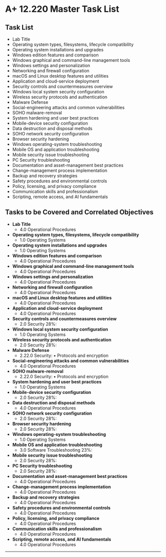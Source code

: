 # A+ 12.220 Master Task List

## Task List
- Lab  Title
- Operating system types, filesystems, lifecycle compatibility
- Operating system installations and upgrades
- Windows edition features and comparison
- Windows graphical and command-line management tools
- Windows settings and personalization
- Networking and firewall configuration
- macOS and Linux desktop features and utilities
- Application and cloud-service deployment
- Security controls and countermeasures overview
- Windows local system security configuration
- Wireless security protocols and authentication
- Malware Defense
- Social-engineering attacks and common vulnerabilities
- SOHO malware-removal
- System  hardening and user best practices
- Mobile-device security configuration
- Data destruction and disposal methods
- SOHO network security configuration
- Browser security hardening
- Windows operating-system troubleshooting
- Mobile OS and application troubleshooting
- Mobile security issue troubleshooting
- PC  Security troubleshooting
- Documentation and asset-management best practices
- Change-management process implementation
- Backup and recovery strategies
- Safety procedures and environmental controls
- Policy, licensing, and privacy compliance
- Communication skills and professionalism
- Scripting, remote access, and AI fundamentals

## Tasks to be Covered and Correlated Objectives

- **Lab  Title**  
  - 4.0 Operational Procedures
- **Operating system types, filesystems, lifecycle compatibility**  
  - 1.0 Operating Systems
- **Operating system installations and upgrades**  
  - 1.0 Operating Systems
- **Windows edition features and comparison**  
  - 4.0 Operational Procedures
- **Windows graphical and command-line management tools**  
  - 4.0 Operational Procedures
- **Windows settings and personalization**  
  - 4.0 Operational Procedures
- **Networking and firewall configuration**  
  - 4.0 Operational Procedures
- **macOS and Linux desktop features and utilities**  
  - 4.0 Operational Procedures
- **Application and cloud-service deployment**  
  - 4.0 Operational Procedures
- **Security controls and countermeasures overview**  
  - 2.0 Security       28%: 
- **Windows local system security configuration**  
  - 1.0 Operating Systems
- **Wireless security protocols and authentication**  
  - 2.0 Security       28%: 
- **Malware Defense**  
  - 2.22.0 Security: • Protocols and encryption
- **Social-engineering attacks and common vulnerabilities**  
  - 4.0 Operational Procedures
- **SOHO malware-removal**  
  - 2.22.0 Security: • Protocols and encryption
- **System  hardening and user best practices**  
  - 1.0 Operating Systems
- **Mobile-device security configuration**  
  - 2.0 Security       28%: 
- **Data destruction and disposal methods**  
  - 4.0 Operational Procedures
- **SOHO network security configuration**  
  - 2.0 Security       28%: 
- **Browser security hardening**  
  - 2.0 Security       28%: 
- **Windows operating-system troubleshooting**  
  - 1.0 Operating Systems
- **Mobile OS and application troubleshooting**  
  - 3.0 Software Troubleshooting    23%: 
- **Mobile security issue troubleshooting**  
  - 2.0 Security       28%: 
- **PC  Security troubleshooting**  
  - 2.0 Security       28%: 
- **Documentation and asset-management best practices**  
  - 4.0 Operational Procedures
- **Change-management process implementation**  
  - 4.0 Operational Procedures
- **Backup and recovery strategies**  
  - 4.0 Operational Procedures
- **Safety procedures and environmental controls**  
  - 4.0 Operational Procedures
- **Policy, licensing, and privacy compliance**  
  - 4.0 Operational Procedures
- **Communication skills and professionalism**  
  - 4.0 Operational Procedures
- **Scripting, remote access, and AI fundamentals**  
  - 4.0 Operational Procedures

---
